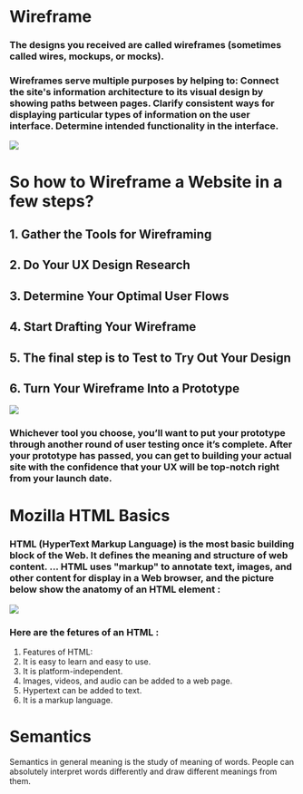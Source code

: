 # Wireframe 

### The designs you received are called wireframes (sometimes called wires, mockups, or mocks).
### Wireframes serve multiple purposes by helping to: Connect the site's information architecture to its visual design by showing paths between pages. Clarify consistent ways for displaying particular types of information on the user interface. Determine intended functionality in the interface.

![](https://d33wubrfki0l68.cloudfront.net/1f8244b169ab5703e8f9cc7bb05cf3c1a2485b9b/87b59/en/blog/uploads/what-is-a-wireframe.jpg)

# So how to Wireframe a Website in  a few steps? 

## 1. Gather the Tools for Wireframing
## 2. Do Your UX Design Research
## 3. Determine Your Optimal User Flows
## 4. Start Drafting Your Wireframe
## 5. The final step is to Test to Try Out Your Design
## 6. Turn Your Wireframe Into a Prototype

![](https://d33wubrfki0l68.cloudfront.net/5513d625ddd0c1e3cf21ab58bcedf82e73812c23/74794/en/blog/uploads/working-with-a-fellow-designer-wireframing.jpg)

### Whichever tool you choose, you’ll want to put your prototype through another round of user testing once it’s complete. After your prototype has passed, you can get to building your actual site with the confidence that your UX will be top-notch right from your launch date.







# Mozilla HTML Basics 

### HTML (HyperText Markup Language) is the most basic building block of the Web. It defines the meaning and structure of web content. ... HTML uses "markup" to annotate text, images, and other content for display in a Web browser, and the picture below show the anatomy of an HTML element : 
![](https://developer.mozilla.org/en-US/docs/Learn/Getting_started_with_the_web/HTML_basics/grumpy-cat-small.png)

### Here are the fetures of an HTML : 
1. Features of HTML:
2. It is easy to learn and easy to use.
3. It is platform-independent.
4. Images, videos, and audio can be added to a web page.
5. Hypertext can be added to text.
6. It is a markup language.

# Semantics 

Semantics in general meaning is the study of meaning of words. People can absolutely interpret words differently and draw different meanings from them.
